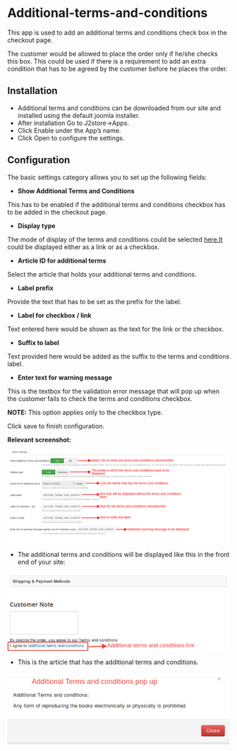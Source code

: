 # Additional-terms-and-conditions

This app is used to add an additional terms and conditions check box in the checkout page.

The customer would be allowed to place the order only if he/she checks this box. This could be used if there is a requirement to add an extra condition that has to be agreed by the customer before he places the order.

## Installation <a id="installation"></a>

* Additional terms and conditions can be downloaded from our site and installed using the default joomla installer.
* After installation Go to J2store-&gt;Apps.
* Click Enable under the App’s name.
* Click Open to configure the settings.

## Configuration <a id="configuration"></a>

The basic settings category allows you to set up the following fields:

* **Show Additional Terms and Conditions**

This has to be enabled if the additional terms and conditions checkbox has to be added in the checkout page.

* **Display type**

The mode of display of the terms and conditions could be selected [here.It](http://here.it/) could be displayed either as a link or as a checkbox.

* **Article ID for additional terms**

Select the article that holds your additional terms and conditions.

* **Label prefix**

Provide the text that has to be set as the prefix for the label.

* **Label for checkbox / link**

Text entered here would be shown as the text for the link or the checkbox.

* **Suffix to label**

Text provided here would be added as the suffix to the terms and conditions label.

* **Enter text for warning message**

This is the textbox for the validation error message that will pop up when the customer fails to check the terms and conditions checkbox.

**NOTE:** This option applies only to the checkbox type.

Click save to finish configuration.

**Relevant screenshot:**

![atac01](https://raw.githubusercontent.com/j2store/doc-images/master/apps/Additional%20Terms%20and%20Conditions/atac01.png)

* The additional terms and conditions will be displayed like this in the front end of your site:

![atac02](https://raw.githubusercontent.com/j2store/doc-images/master/apps/Additional%20Terms%20and%20Conditions/atac02.png)

* This is the article that has the additional terms and conditions.

![atac03](https://raw.githubusercontent.com/j2store/doc-images/master/apps/Additional%20Terms%20and%20Conditions/atac03.png)

